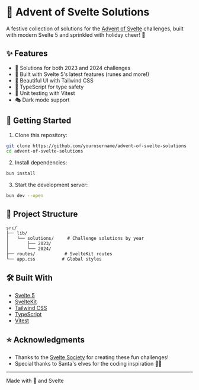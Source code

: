 # 🎄 Advent of Svelte Solutions

A festive collection of solutions for the [Advent of Svelte](https://advent.sveltesociety.dev/) challenges, built with modern Svelte 5 and sprinkled with holiday cheer! 🎅

## ✨ Features

- 🎁 Solutions for both 2023 and 2024 challenges
- 🌟 Built with Svelte 5's latest features (runes and more!)
- 🎨 Beautiful UI with Tailwind CSS
- 🎯 TypeScript for type safety
- 🧪 Unit testing with Vitest
- 🎭 Dark mode support

## 🚀 Getting Started

1. Clone this repository:
```bash
git clone https://github.com/yourusername/advent-of-svelte-solutions
cd advent-of-svelte-solutions
```

2. Install dependencies:
```bash
bun install
```

3. Start the development server:
```bash
bun dev --open
```

## 🎯 Project Structure

```
src/
├── lib/
│   └── solutions/     # Challenge solutions by year
│       ├── 2023/
│       └── 2024/
├── routes/           # SvelteKit routes
└── app.css          # Global styles
```

## 🛠️ Built With

- [Svelte 5](https://svelte.dev)
- [SvelteKit](https://kit.svelte.dev/)
- [Tailwind CSS](https://tailwindcss.com)
- [TypeScript](https://www.typescriptlang.org/)
- [Vitest](https://vitest.dev/)

## ⭐ Acknowledgments

- Thanks to the [Svelte Society](https://sveltesociety.dev/) for creating these fun challenges!
- Special thanks to Santa's elves for the coding inspiration 🧝‍♂️

---

Made with 🎄 and Svelte